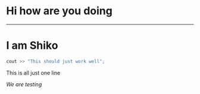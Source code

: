 <h1>Hi how are you doing</h1>
<hr>

# I am Shiko



```c++
cout >> "This should just work well";
```

This 
is 
all just 
one line


 *We are testing*

 

